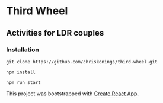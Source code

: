# Third Wheel

## Activities for LDR couples

### Installation

`git clone https://github.com/chriskonings/third-wheel.git`

`npm install`

`npm run start`



This project was bootstrapped with [Create React App](https://github.com/facebookincubator/create-react-app).
